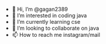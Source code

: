 - 👋 Hi, I’m @gagan2389
- 👀 I’m interested in coding java
- 🌱 I’m currently learning cse
- 💞️ I’m looking to collaborate on java
- 📫 How to reach me instagram/mail
<!---
gagan2389/gagan2389 is a ✨ special ✨ repository because its `README.md` (this file) appears on your GitHub profile.
You can click the Preview link to take a look at your changes.
--->
